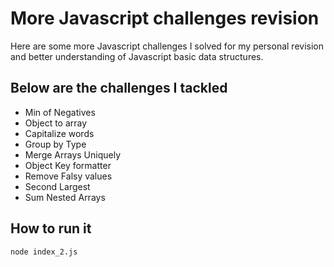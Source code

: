 # More Javascript challenges revision
Here are some more Javascript challenges I solved for my personal revision and better understanding of Javascript basic data structures.

## Below are the challenges I tackled
- Min of Negatives
- Object to array
- Capitalize words
- Group by Type
- Merge Arrays Uniquely
- Object Key formatter
- Remove Falsy values
- Second Largest
- Sum Nested Arrays

## How to run it
```bash
node index_2.js
```
